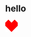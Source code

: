 <!DOCTYPE HTML>
<html>
  <body>
    <h1>hello</h1>
    <img src="heart2.svg" />
  </body> 
</html> 
